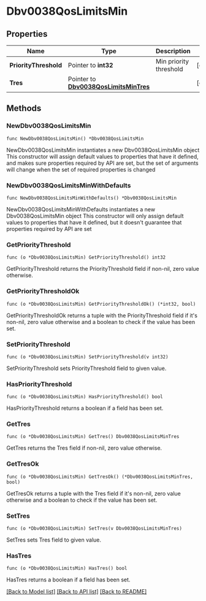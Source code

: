 # Dbv0038QosLimitsMin

## Properties

Name | Type | Description | Notes
------------ | ------------- | ------------- | -------------
**PriorityThreshold** | Pointer to **int32** | Min priority threshold | [optional] 
**Tres** | Pointer to [**Dbv0038QosLimitsMinTres**](Dbv0038QosLimitsMinTres.md) |  | [optional] 

## Methods

### NewDbv0038QosLimitsMin

`func NewDbv0038QosLimitsMin() *Dbv0038QosLimitsMin`

NewDbv0038QosLimitsMin instantiates a new Dbv0038QosLimitsMin object
This constructor will assign default values to properties that have it defined,
and makes sure properties required by API are set, but the set of arguments
will change when the set of required properties is changed

### NewDbv0038QosLimitsMinWithDefaults

`func NewDbv0038QosLimitsMinWithDefaults() *Dbv0038QosLimitsMin`

NewDbv0038QosLimitsMinWithDefaults instantiates a new Dbv0038QosLimitsMin object
This constructor will only assign default values to properties that have it defined,
but it doesn't guarantee that properties required by API are set

### GetPriorityThreshold

`func (o *Dbv0038QosLimitsMin) GetPriorityThreshold() int32`

GetPriorityThreshold returns the PriorityThreshold field if non-nil, zero value otherwise.

### GetPriorityThresholdOk

`func (o *Dbv0038QosLimitsMin) GetPriorityThresholdOk() (*int32, bool)`

GetPriorityThresholdOk returns a tuple with the PriorityThreshold field if it's non-nil, zero value otherwise
and a boolean to check if the value has been set.

### SetPriorityThreshold

`func (o *Dbv0038QosLimitsMin) SetPriorityThreshold(v int32)`

SetPriorityThreshold sets PriorityThreshold field to given value.

### HasPriorityThreshold

`func (o *Dbv0038QosLimitsMin) HasPriorityThreshold() bool`

HasPriorityThreshold returns a boolean if a field has been set.

### GetTres

`func (o *Dbv0038QosLimitsMin) GetTres() Dbv0038QosLimitsMinTres`

GetTres returns the Tres field if non-nil, zero value otherwise.

### GetTresOk

`func (o *Dbv0038QosLimitsMin) GetTresOk() (*Dbv0038QosLimitsMinTres, bool)`

GetTresOk returns a tuple with the Tres field if it's non-nil, zero value otherwise
and a boolean to check if the value has been set.

### SetTres

`func (o *Dbv0038QosLimitsMin) SetTres(v Dbv0038QosLimitsMinTres)`

SetTres sets Tres field to given value.

### HasTres

`func (o *Dbv0038QosLimitsMin) HasTres() bool`

HasTres returns a boolean if a field has been set.


[[Back to Model list]](../README.md#documentation-for-models) [[Back to API list]](../README.md#documentation-for-api-endpoints) [[Back to README]](../README.md)


